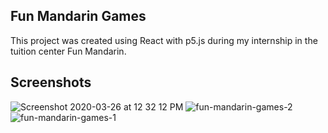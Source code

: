 ## Fun Mandarin Games
This project was created using React with p5.js during my internship in the tuition center Fun Mandarin.

## Screenshots
![Screenshot 2020-03-26 at 12 32 12 PM](https://user-images.githubusercontent.com/25546711/77610576-0fbee880-6f5e-11ea-83ff-dc1b640f9198.png)
![fun-mandarin-games-2](https://user-images.githubusercontent.com/25546711/77610582-13eb0600-6f5e-11ea-920d-a6b8c788ff7e.png)
![fun-mandarin-games-1](https://user-images.githubusercontent.com/25546711/77610656-43017780-6f5e-11ea-95d2-e831f3765c70.png)
